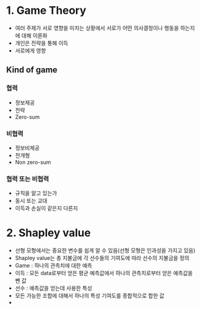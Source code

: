 # 1. Game Theory

- 여러 주제가 서로 영향을 미치는 상황에서 서로가 어떤 의사결정이나 행동을 하는지에 대해 이론화
- 개인은 전략을 통해 이득
- 서로에게 영향

## Kind of game

### 협력
- 정보제공
- 전략
- Zero-sum

### 비협력
- 정보비제공
- 전개형
- Non zero-sum

### 협력 또는 비협력
- 규칙을 알고 있는가
- 동시 또는 교대
- 이득과 손실이 같은지 다른지

# 2. Shapley value
- 선형 모형에서는 중요한 변수를 쉽게 알 수 있음(선형 모형은 인과성을 가지고 있음)
- Shapley value는 총 지불금에 각 선수들의 기여도에 따라 선수의 지불금을 정의
- Game : 하나의 관측치에 대한 예측
- 이득 : 모든 data로부터 얻은 평균 예측값에서 하나의 관측치로부터 얻은 예측값을 뺀 값
- 선수 : 예측값을 얻는데 사용한 특성
- 모든 가능한 조합에 대해서 하나의 특성 기여도를 종합적으로 합한 값
- 
